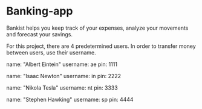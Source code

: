 # Banking-app
Bankist helps you keep track of your expenses, analyze your movements and forecast your savings.

For this project, there are 4 predetermined users.
In order to transfer money between users, use their username.

name: "Albert Eintein"
username: ae
pin: 1111

name: "Isaac Newton"
username: in
pin: 2222

name: "Nikola Tesla"
username: nt
pin: 3333

name: "Stephen Hawking"
username: sp
pin: 4444
